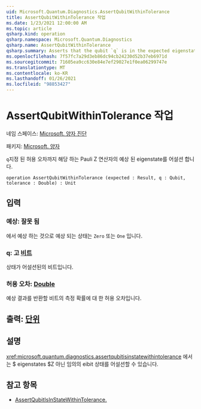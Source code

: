 ```yaml
---
uid: Microsoft.Quantum.Diagnostics.AssertQubitWithinTolerance
title: AssertQubitWithinTolerance 작업
ms.date: 1/23/2021 12:00:00 AM
ms.topic: article
qsharp.kind: operation
qsharp.namespace: Microsoft.Quantum.Diagnostics
qsharp.name: AssertQubitWithinTolerance
qsharp.summary: Asserts that the qubit `q` is in the expected eigenstate of the Pauli Z operator up to a given tolerance.
ms.openlocfilehash: 7f57fc7a29d3eb86dc94cb24230d52b37eb6971d
ms.sourcegitcommit: 71605ea9cc630e84e7ef29027e1f0ea06299747e
ms.translationtype: MT
ms.contentlocale: ko-KR
ms.lasthandoff: 01/26/2021
ms.locfileid: "98853427"
---
```

# <a name="assertqubitwithintolerance-operation"></a>AssertQubitWithinTolerance 작업

네임 스페이스: [Microsoft. 양자 진단](xref:Microsoft.Quantum.Diagnostics)

패키지: [Microsoft. 양자](https://nuget.org/packages/Microsoft.Quantum.QSharp.Core)


`q`지정 된 허용 오차까지 해당 하는 Pauli Z 연산자의 예상 된 eigenstate를 어설션 합니다.

```qsharp
operation AssertQubitWithinTolerance (expected : Result, q : Qubit, tolerance : Double) : Unit
```


## <a name="input"></a>입력

### <a name="expected--__invalidresult__"></a>예상: __잘못 <Result> 됨__

에서 예상 하는 것으로 예상 되는 상태는 `Zero` 또는 `One` 입니다.


### <a name="q--qubit"></a>q: 고 [비트](xref:microsoft.quantum.lang-ref.qubit)

상태가 어설션된의 비트입니다.


### <a name="tolerance--double"></a>허용 오차: [Double](xref:microsoft.quantum.lang-ref.double)

예상 결과를 반환할 비트의 측정 확률에 대 한 허용 오차입니다.



## <a name="output--unit"></a>출력: [단위](xref:microsoft.quantum.lang-ref.unit)



## <a name="remarks"></a>설명

<xref:microsoft.quantum.diagnostics.assertqubitisinstatewithintolerance> 에서는 $ eigenstates $Z 아닌 임의의 eibit 상태를 어설션할 수 있습니다.

## <a name="see-also"></a>참고 항목

- [AssertQubitIsInStateWithinTolerance.](xref:Microsoft.Quantum.Diagnostics.AssertQubitIsInStateWithinTolerance)